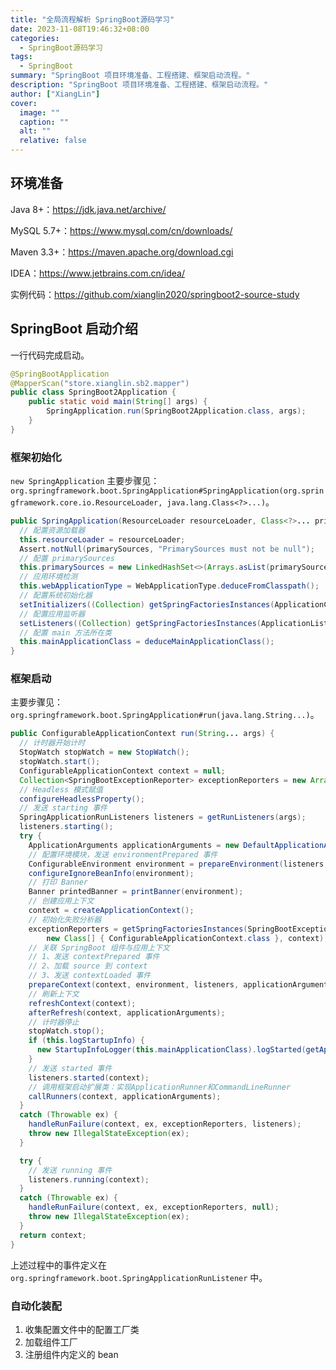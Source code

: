 ```yaml
---
title: "全局流程解析 SpringBoot源码学习"
date: 2023-11-08T19:46:32+08:00
categories:
  - SpringBoot源码学习
tags:
  - SpringBoot
summary: "SpringBoot 项目环境准备、工程搭建、框架启动流程。"
description: "SpringBoot 项目环境准备、工程搭建、框架启动流程。"
author: ["XiangLin"]
cover:
  image: ""
  caption: ""
  alt: ""
  relative: false
---
```


## 环境准备

Java 8+：https://jdk.java.net/archive/

MySQL 5.7+：https://www.mysql.com/cn/downloads/

Maven 3.3+：https://maven.apache.org/download.cgi

IDEA：https://www.jetbrains.com.cn/idea/

实例代码：https://github.com/xianglin2020/springboot2-source-study

## SpringBoot 启动介绍

一行代码完成启动。

```java
@SpringBootApplication
@MapperScan("store.xianglin.sb2.mapper")
public class SpringBoot2Application {
    public static void main(String[] args) {
        SpringApplication.run(SpringBoot2Application.class, args);
    }
}
```

### 框架初始化

`new SpringApplication` 主要步骤见：`org.springframework.boot.SpringApplication#SpringApplication(org.springframework.core.io.ResourceLoader, java.lang.Class<?>...)`。

```java
public SpringApplication(ResourceLoader resourceLoader, Class<?>... primarySources) {
  // 配置资源加载器
  this.resourceLoader = resourceLoader;
  Assert.notNull(primarySources, "PrimarySources must not be null");
  // 配置 primarySources
  this.primarySources = new LinkedHashSet<>(Arrays.asList(primarySources));
  // 应用环境检测
  this.webApplicationType = WebApplicationType.deduceFromClasspath();
  // 配置系统初始化器
  setInitializers((Collection) getSpringFactoriesInstances(ApplicationContextInitializer.class));
  // 配置应用监听器
  setListeners((Collection) getSpringFactoriesInstances(ApplicationListener.class));
  // 配置 main 方法所在类
  this.mainApplicationClass = deduceMainApplicationClass();
}
```

### 框架启动

主要步骤见：`org.springframework.boot.SpringApplication#run(java.lang.String...)`。

```java
public ConfigurableApplicationContext run(String... args) {
  // 计时器开始计时
  StopWatch stopWatch = new StopWatch();
  stopWatch.start();
  ConfigurableApplicationContext context = null;
  Collection<SpringBootExceptionReporter> exceptionReporters = new ArrayList<>();
  // Headless 模式赋值
  configureHeadlessProperty();
  // 发送 starting 事件
  SpringApplicationRunListeners listeners = getRunListeners(args);
  listeners.starting();
  try {
    ApplicationArguments applicationArguments = new DefaultApplicationArguments(args);
    // 配置环境模块，发送 environmentPrepared 事件
    ConfigurableEnvironment environment = prepareEnvironment(listeners, applicationArguments);
    configureIgnoreBeanInfo(environment);
    // 打印 Banner
    Banner printedBanner = printBanner(environment);
    // 创建应用上下文
    context = createApplicationContext();
    // 初始化失败分析器
    exceptionReporters = getSpringFactoriesInstances(SpringBootExceptionReporter.class,
        new Class[] { ConfigurableApplicationContext.class }, context);
    // 关联 SpringBoot 组件与应用上下文
    // 1、发送 contextPrepared 事件 
    // 2、加载 source 到 context
    // 3、发送 contextLoaded 事件
    prepareContext(context, environment, listeners, applicationArguments, printedBanner);
    // 刷新上下文
    refreshContext(context);
    afterRefresh(context, applicationArguments);
    // 计时器停止
    stopWatch.stop();
    if (this.logStartupInfo) {
      new StartupInfoLogger(this.mainApplicationClass).logStarted(getApplicationLog(), stopWatch);
    }
    // 发送 started 事件
    listeners.started(context);
    // 调用框架启动扩展类：实现ApplicationRunner和CommandLineRunner
    callRunners(context, applicationArguments);
  }
  catch (Throwable ex) {
    handleRunFailure(context, ex, exceptionReporters, listeners);
    throw new IllegalStateException(ex);
  }

  try {
    // 发送 running 事件
    listeners.running(context);
  }
  catch (Throwable ex) {
    handleRunFailure(context, ex, exceptionReporters, null);
    throw new IllegalStateException(ex);
  }
  return context;
}
```

上述过程中的事件定义在 `org.springframework.boot.SpringApplicationRunListener` 中。

### 自动化装配

1. 收集配置文件中的配置工厂类
2. 加载组件工厂
3. 注册组件内定义的 bean
